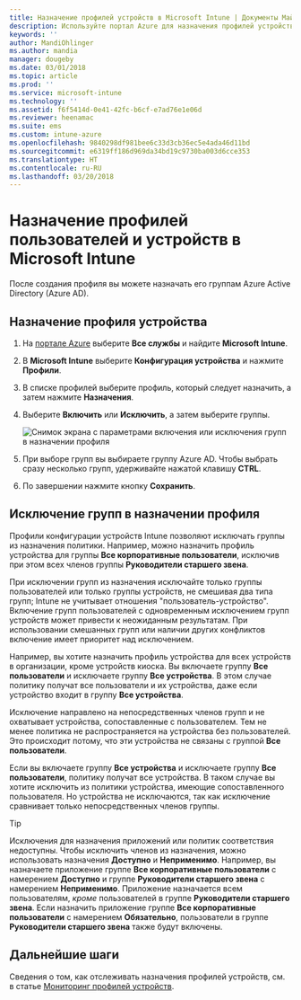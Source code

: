 ```yaml
---
title: Назначение профилей устройств в Microsoft Intune | Документы Майкрософт
description: Используйте портал Azure для назначения профилей устройств и политик пользователям и устройствам. Сведения об исключении групп из назначения профилей в Microsoft InTune.
keywords: ''
author: MandiOhlinger
ms.author: mandia
manager: dougeby
ms.date: 03/01/2018
ms.topic: article
ms.prod: ''
ms.service: microsoft-intune
ms.technology: ''
ms.assetid: f6f5414d-0e41-42fc-b6cf-e7ad76e1e06d
ms.reviewer: heenamac
ms.suite: ems
ms.custom: intune-azure
ms.openlocfilehash: 9840298df981bee6c33d3cb36ec5e4ada46d11bd
ms.sourcegitcommit: e6319ff186d969da34bd19c9730ba003d6cce353
ms.translationtype: HT
ms.contentlocale: ru-RU
ms.lasthandoff: 03/20/2018
---
```

# <a name="assign-user-and-device-profiles-in-microsoft-intune"></a>Назначение профилей пользователей и устройств в Microsoft Intune

После создания профиля вы можете назначать его группам Azure Active Directory (Azure AD).

## <a name="assign-a-device-profile"></a>Назначение профиля устройства

1. На [портале Azure](https://portal.azure.com) выберите **Все службы** и найдите **Microsoft Intune**.
2. В **Microsoft Intune** выберите **Конфигурация устройства** и нажмите **Профили**.
3. В списке профилей выберите профиль, который следует назначить, а затем нажмите **Назначения**.
4. Выберите **Включить** или **Исключить**, а затем выберите группы.  

    ![Снимок экрана с параметрами включения или исключения групп в назначении профиля](./media/group-include-exclude.png)

5. При выборе групп вы выбираете группу Azure AD. Чтобы выбрать сразу несколько групп, удерживайте нажатой клавишу **CTRL**.
6. По завершении нажмите кнопку **Сохранить**.

## <a name="exclude-groups-from-a-profile-assignment"></a>Исключение групп в назначении профиля

Профили конфигурации устройств Intune позволяют исключать группы из назначения политики. Например, можно назначить профиль устройства для группы **Все корпоративные пользователи**, исключив при этом всех членов группы **Руководители старшего звена**.

При исключении групп из назначения исключайте только группы пользователей или только группы устройств, не смешивая два типа групп; Intune не учитывает отношения "пользователь-устройство". Включение групп пользователей с одновременным исключением групп устройств может привести к неожиданным результатам. При использовании смешанных групп или наличии других конфликтов включение имеет приоритет над исключением.

Например, вы хотите назначить профиль устройства для всех устройств в организации, кроме устройств киоска. Вы включаете группу **Все пользователи** и исключаете группу **Все устройства**. В этом случае политику получат все пользователи и их устройства, даже если устройство входит в группу **Все устройства**.

Исключение направлено на непосредственных членов групп и не охватывает устройства, сопоставленные с пользователем. Тем не менее политика не распространяется на устройства без пользователей. Это происходит потому, что эти устройства не связаны с группой **Все пользователи**.

Если вы включаете группу **Все устройства** и исключаете группу **Все пользователи**, политику получат все устройства. В таком случае вы хотите исключить из политики устройства, имеющие сопоставленного пользователя. Но устройства не исключаются, так как исключение сравнивает только непосредственных членов группы.

>[!TIP]
>Исключения для назначения приложений или политик соответствия недоступны. Чтобы исключить членов из назначения, можно использовать назначения **Доступно** и **Неприменимо**. Например, вы назначаете приложение группе **Все корпоративные пользователи** с намерением **Доступно** и группе **Руководители старшего звена** с намерением **Неприменимо**. Приложение назначается всем пользователям, *кроме* пользователей в группе **Руководители старшего звена**. Если назначить приложение группе **Все корпоративные пользователи** с намерением **Обязательно**, пользователи в группе **Руководители старшего звена** также будут включены.

## <a name="next-steps"></a>Дальнейшие шаги
Сведения о том, как отслеживать назначения профилей устройств, см. в статье [Мониторинг профилей устройств](device-profile-monitor.md).
